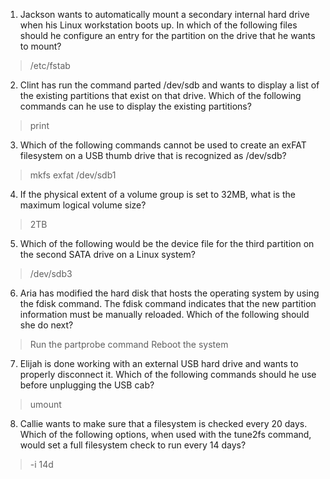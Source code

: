 1. Jackson wants to automatically mount a secondary internal hard drive when his Linux workstation boots up. In which of the following files should he configure an entry for the partition on the drive that he wants to mount?        
>/etc/fstab
2. Clint has run the command parted /dev/sdb and wants to display a list of the existing partitions that exist on that drive. Which of the following commands can he use to display the existing partitions?        
>print
3. Which of the following commands cannot be used to create an exFAT filesystem on a USB thumb drive that is recognized as /dev/sdb?        
>mkfs exfat /dev/sdb1
4. If the physical extent of a volume group is set to 32MB, what is the maximum logical volume size?        
>2TB
5. Which of the following would be the device file for the third partition on the second SATA drive on a Linux system?        
>/dev/sdb3
6. Aria has modified the hard disk that hosts the operating system by using the fdisk command. The fdisk command indicates that the new partition information must be manually reloaded. Which of the following should she do next?    
> Run the partprobe command
 >Reboot the system
7. Elijah is done working with an external USB hard drive and wants to properly disconnect it. Which of the following commands should he use before unplugging the USB cab?        
>umount
8. Callie wants to make sure that a filesystem is checked every 20 days. Which of the following options, when used with the tune2fs command, would set a full filesystem check to run every 14 days?        
>-i 14d
